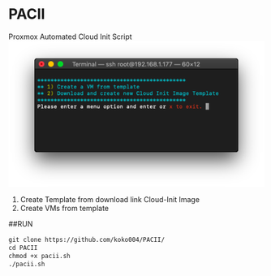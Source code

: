 # PACII
Proxmox Automated Cloud Init Script
![logo](pacii.png)
1. Create Template from download link Cloud-Init Image
2. Create VMs from template

##RUN
```
git clone https://github.com/koko004/PACII/
cd PACII
chmod +x pacii.sh
./pacii.sh
```


